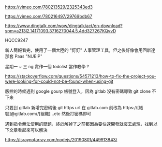 https://vimeo.com/780213529/2325343ed3

https://vimeo.com/780216497/29769bdb67

https://www.dingtalk.com/wow/dingtalk/act/en-download?spm=a213l2.14171093.3716270044.5.4dd327267KQvvD

HQCC9247

新人簡報看完，使用了一個大陸的 "釘釘" 人事管理工具，但之後好像會用回新達那套 Paas "NUEIP"

星期一 ~ 三 ng 實作一個 todolist 當作教學 ?

https://stackoverflow.com/questions/54571213/how-to-fix-the-project-you-were-looking-for-could-not-be-found-when-using-git

版控的時候遇到 google gourp 帳號登入，因為 gitlab 沒有密碼導致 git clone 不下來

只要到 gitlab 新增完密碼後 git https url 在 gitlab.com 前改為 https://[帳號]@gitlab.com//[組織]...etc 然後打密碼即可

遇到指令無法使用的問題，終於解掉了之前都因為要快速開發就沒去處理，找到以下文章看起來可以解決

https://israynotarray.com/nodejs/20190801/449913843/
